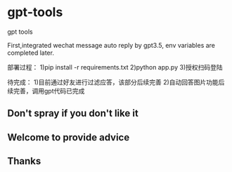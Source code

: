# gpt-tools
gpt tools

First,integrated wechat message auto reply by gpt3.5, env variables are completed later.


部署过程：
1)pip install -r requirements.txt
2)python app.py
3)授权扫码登陆

待完成：
1)目前通过好友进行过滤应答，该部分后续完善
2)自动回答图片功能后续完善，调用gpt代码已完成

## Don't spray if you don't like it
## Welcome to provide advice
## Thanks
